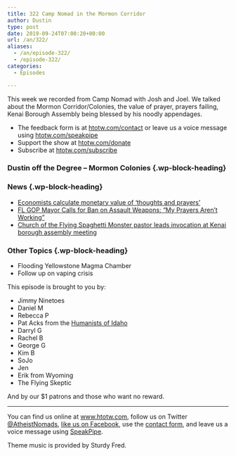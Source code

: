 ```yaml
---
title: 322 Camp Nomad in the Mormon Corridor
author: Dustin
type: post
date: 2019-09-24T07:00:20+00:00
url: /an/322/
aliases:
  - /an/episode-322/
  - /episode-322/
categories:
  - Episodes

---
```

<div id="buzzsprout-player-10552787"></div><script src="https://www.buzzsprout.com/1983601/10552787-322-camp-nomad-in-the-mormon-corridor.js?container_id=buzzsprout-player-10552787&player=small" type="text/javascript" charset="utf-8"></script>

This week we recorded from Camp Nomad with Josh and Joel. We talked about the Mormon Corridor/Colonies, the value of prayer, prayers failing, Kenai Borough Assembly being blessed by his noodly appendages.

<!--more-->

 * The feedback form is at [htotw.com/contact](https://htotw.com/contact) or leave us a voice message using <a href="https://htotw.com/speakpipe" target="_blank" rel="noopener noreferrer">htotw.com/speakpipe</a>
 * Support the show at <a href="https://htotw.com/donate" target="_blank" rel="noopener noreferrer">htotw.com/donate</a>
 * Subscribe at <a href="https://htotw.com/subscribe" target="_blank" rel="noopener noreferrer">htotw.com/subscribe</a>

### Dustin off the Degree &#8211; Mormon Colonies {.wp-block-heading}

### News {.wp-block-heading}

  * [Economists calculate monetary value of ‘thoughts and prayers’][1]
  * [FL GOP Mayor Calls for Ban on Assault Weapons: “My Prayers Aren’t Working”][2]
  * [Church of the Flying Spaghetti Monster pastor leads invocation at Kenai borough assembly meeting][3]

### Other Topics {.wp-block-heading}

  * Flooding Yellowstone Magma Chamber
  * Follow up on vaping crisis

This episode is brought to you by:

  * Jimmy Ninetoes
  * Daniel M
  * Rebecca P
  * Pat Acks from the <a href="https://www.humanistsofidaho.org" target="_blank" rel="noopener noreferrer">Humanists of Idaho</a>
  * Darryl G
  * Rachel B
  * George G
  * Kim B
  * SoJo
  * Jen
  * Erik from Wyoming
  * The Flying Skeptic

And by our $1 patrons and those who want no reward.

<hr class="wp-block-separator" />

You can find us online at <a href="https://www.htotw.com/" target="_blank" rel="noopener noreferrer">www.htotw.com</a>, follow us on Twitter <a href="https://htotw.com/twitter" target="_blank" rel="noopener noreferrer">@AtheistNomads</a>, <a href="https://htotw.com/facebook" target="_blank" rel="noopener noreferrer">like us on Facebook</a>, use the [contact form](https://htotw.com/contact), and leave us a voice message using <a href="https://htotw.com/speakpipe" target="_blank" rel="noopener noreferrer">SpeakPipe</a>.

Theme music is provided by Sturdy Fred.

 [1]: https://amp.theguardian.com/world/2019/sep/16/economists-calculate-monetary-value-thoughts-and-prayers
 [2]: https://friendlyatheist.patheos.com/2019/09/18/fl-gop-mayor-calls-for-ban-on-assault-weapons-my-prayers-arent-working/
 [3]: https://www.adn.com/alaska-news/2019/09/18/church-of-the-flying-spaghetti-monster-pastor-leads-prayer-at-kenai-borough-assembly-meeting/